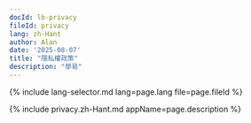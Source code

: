 ```yaml
---
docId: lb-privacy
fileId: privacy
lang: zh-Hant
author: Alan
date: '2025-08-07'
title: "隱私權政策"
description: "學易"
---
```

{% include lang-selector.md lang=page.lang file=page.fileId %}

{% include privacy.zh-Hant.md appName=page.description %}
